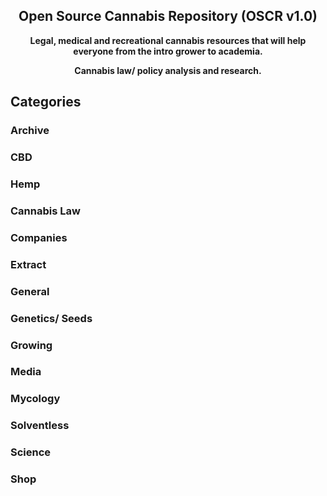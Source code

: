 ## <div align="center">Open Source Cannabis Repository (OSCR v1.0)</div>

**<div align="center">Legal, medical and recreational cannabis resources that will help everyone from the intro grower to academia.</div>**

**<div align="center">Cannabis law/ policy analysis and research.</div>**

## Categories

### Archive

### CBD

### Hemp

### Cannabis Law

### Companies

### Extract

### General

### Genetics/ Seeds

### Growing

### Media

### Mycology

### Solventless

### Science

### Shop
